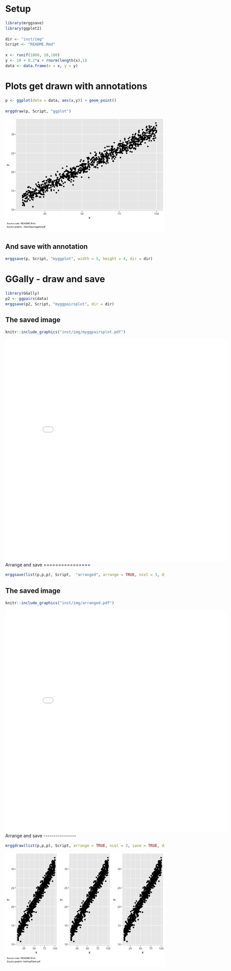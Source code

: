 
Setup
=====

``` r
library(mrggsave)
library(ggplot2)

dir <- "inst/img"
Script <- "README.Rmd"

x <- runif(1000, 10,100)
y <- 10 + 0.2*x + rnorm(length(x),1)
data <- data.frame(x = x, y = y)
```

Plots get drawn with annotations
================================

``` r
p <- ggplot(data = data, aes(x,y)) + geom_point()

mrggdraw(p, Script, "ggplot")
```

![](inst/img/readme-unnamed-chunk-3-1.png)

And save with annotation
------------------------

``` r
mrggsave(p, Script, "myggplot", width = 5, height = 4, dir = dir)
```

GGally - draw and save
======================

``` r
library(GGally)
p2 <- ggpairs(data)
mrggsave(p2, Script, "myggpairsplot", dir = dir)
```

The saved image
---------------

``` r
knitr::include_graphics("inst/img/myggpairsplot.pdf")
```

<embed src="inst/img/myggpairsplot.pdf" width="700" height="700" type="application/pdf" />
Arrange and save
================

``` r
mrggsave(list(p,p,p), Script,  "arranged", arrange = TRUE, ncol = 3, dir = dir)
```

The saved image
---------------

``` r
knitr::include_graphics("inst/img/arranged.pdf")
```

<embed src="inst/img/arranged.pdf" width="700" height="700" type="application/pdf" />
Arrange and save
----------------

``` r
mrggdraw(list(p,p,p), Script, arrange = TRUE, ncol = 3, save = TRUE, dir = dir)
```

![](inst/img/readme-unnamed-chunk-9-1.png)
